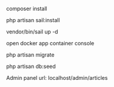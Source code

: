 
composer install

php artisan sail:install

vendor/bin/sail up -d

open docker app container console 

php artisan migrate

php artisan db:seed

Admin panel url: localhost/admin/articles

